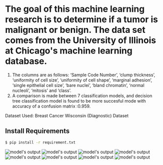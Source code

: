 # The goal of this machine learning research is to determine if a tumor is malignant or benign. The data set comes from the University of Illinois at Chicago's machine learning database. 
1. The columns are as follows: ‘Sample Code Number’, ‘clump thickness’, ‘uniformity of cell size’, ‘uniformity of cell shape’, ‘marginal adhesion’, ‘single epithelial cell size’, ‘bare nuclei’, ‘bland chromatin’, ‘normal nucleoli’, ‘mitosis’ and ‘class’.
2. A comparison is made between 7 classification models, and decision tree classification model is found to be more succesful mode with accuracy of a confusion matrix :0.959.

Dataset Used: Breast Cancer Wisconsin (Diagnostic) Dataset


## Install Requirements

```bash
$ pip install -r requirement.txt
```
![model's output](./figure1.png)
![model's output](./figure2.png)
![model's output](./figure3.png)
![model's output](./figure4.png)
![model's output](./figure5.png)
![model's output](./figure6.png)
![model's output](./figure7.png)
![model's output](./figure8.png)
